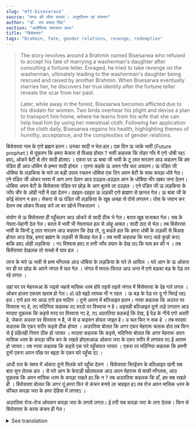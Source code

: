 ```yaml
---
slug: "mft-bisesarava"
source: "मगध की लोक कथाएं : अनुशाीलन एवं संचयन"
author: "डॉ. राम प्रसाद सिंह"
section: "अलौकिक चमत्‍कार कथा"
title: "बिसेसरवा"
tags: "Brahmin, fate, gender relations, revenge, redemption"
---
```

<blockquote>
The story revolves around a Brahmin named Bisesarwa who refused to accept his fate of marrying a washerman's daughter after consulting a fortune teller. Enraged, he tried to take revenge on the washerman, ultimately leading to the washerman's daughter being rescued and raised by another Brahmin. When Bisesarwa eventually marries her, he discovers her true identity after the fortune teller reveals the scar from her past.

Later, while away in the forest, Bisesarwa becomes afflicted due to his disdain for women. Two birds overhear his plight and devise a plan to transport him home, where he learns from his wife that she can help heal him by using her menstrual cloth. Following her application of the cloth daily, Bisesarwa regains his health, highlighting themes of humility, acceptance, and the complexities of gender relations.
</blockquote>

बिसेसरवा नाम के एगो ब्रह्मन हलन। उनका सादी न भेल हल। एक दिन ऊ जाके भावी (Future prophet ) से पूछलन कि हमरा केकरा से विआह होयत ? भावी कहलक कि तोहर गाँव में एगो धोबी रहऽ हवऽ, ओकरे बेटी से तोर सादी होतवऽ । एकरा पर ऊ बाबा जी भावी के टू लात मारलन आउ कहलन कि हम पंडित ही आउ धोबिन से हम्मर सादी होयत । एतना कहके ऊ अपन गाँव चल अयलन। ऊ पंडित जी धोबिया के लड़किया के मारे ला बड़ी उपाय रचलन धोबिया एक दिन अपन बेटी के साथ कपड़ा धोवे गेल। एने पंडित जी ओकर घरवा में आग लगा देलन आउ दउड़ल-दउड़ल आन के धोबिया भीर खबर जना देलन। धोबिया अपन बेटी के बिसेसरवा पंडित पर छोड़ के आग बुतावे ला दउड़ल । एने पंडित जी ऊ लड़किया के जाँघ चीर के ओही नदी में दहा देलन। दहइत-दहइत ऊ लड़की एगो ब्राह्मण से छानल गेल। ऊ बाबा जी के कोई संतान न हल। सेकरा से ऊ पंडित जी लड़किया के खूब अच्छा से पोसे लगलन। पोस के जवान कर देलन तब ओकर विआह करे ला बर खोजे निकललन । 

संयोग से ऊ बिसेसरवा ही पहुँचलन आउ ओकरे से सादी ठीक भे गेल। बरात खूब सजाबल गेल। सब के नेवता-पेहानी देल गेल। बरात में भावी भी नेवतायल हल से ओहू आबल। सादी ठाठ से भेल। तब बिसेररवा भावी के फिनों दू लात मारलन आउ कहलन कि देख तो, तू कहले हल कि हमरा धोबी के लड़की से बिआह होयत आउ देख, हमरा ब्रह्मण के लड़की से बिआह भेल हे। तब भावी कहलक कि मारऽ चाहे कुछो करऽ बाकि हवऽ ओही 
लड़किया । नऽ विश्वास हवऽ त तनी जाँघ उघार के देख लऽ कि घाव हव की न । तब बिसेंसरवा देखलक तो सच्चो में घाव हल । 

लाज के मारे ऊ भावी से क्षमा माँगलक आउ धोबिया के लड़किया  के घरे ले आयिल । घरे आन के ऊ ओकरा घर ही पर छोड़ के अपने जंगल में चल गेल । जंगल में मारल-फिरल आउ अन्त में एगो बड़का बड़ के पेड़ तर रहे लगल ।

उहां घर पर मेहररूआ के जइसे जहसे मासिक धरम होवे तइसे तइसे जंगल में बिसेसरवा के देह गले लगल । ओकर हालत एकदम खराब हो गेल। ॐ उठे बइठे लायक भी न रहल । ऊ बड़ के पेड़ पर दू गो चिरई रहऽ हल। एगो हल नर आऊ एगो हल मादिन । दूनो अपना में बतिआइत हलन। नरवा कहलक कि अउरत पर विस्वास नऽ हे,  तऽ मदिनिया कहलक तऽ मरदो पर विस्वास न हे। अइसही बतिआइत दूनो लड़े लगलन आउ मरदवा पूछलक कि कइसे मरद पर विस्वास नऽ हे, तऽ अठरतिया कहकई कि देख, ई पेड़ के नीचे एगो अदमी हे, जेकरा अउरत पर विस्वास न है, जे से उ कइसन होयल जाइत हे। उ चल फिर न सक 
हे । तब मरदवा कहलक कि एकर सरीर कइसे ठीक होयत । अउरतिया बोलल कि अगर एकर मेहरारू चलाक होत तब फिन से ई प्रहिलही नियन ठीक हो जायत । मरदवा कहलक कि कइसे, मदिनिया बोलल कि अगर मेहरारू अपन मासिक धरम के कपड़ा फींच कर के रखले होएताआऊ ओकरा जरा के एकर सरीर में लगावत तऽ ई आराम हो जायत। तब नरवा कहलक कि कइसे एक घरे पहुँचावल जायत । एकरा पर मदिनिया कहलक कि हमनी दूनों एकरा अपन पाँख पर बइठा के एकर घरे पहुँचा दऽ । 

आधी रात के समय में ओकरा दूनो मिलके घरे पहुँचा देलन । बिसेसरवा चिरईयन के बतिआइत खनी सब बात सुन लेलक हल । से घरे आन के केवाड़ी खोलवलक आउ अपन मेहरारू से माफी माँगलक, आउ पूछलक कि अपन मासिक धरम के कपड़ा रखले हऽ कि न ? तब अउरतिया कहलक कि हाँ, हम सब रखले 
ही । बिसेसरवा बोलल कि अगर तूं हमरा फिर से कंचन बनावे ला चाहइत हऽ तब रोज अपन मासिक धरम के फींचल कपड़ा जरा के हमर देहिया में लगावऽ । 

अउरतिया रोज-रोज ओयसन कपड़ा जरा के लगावे लगल। ई तरी सब कपड़ा जरा के लगा देलक। फिन से बिसेसरवा के काया कंचन ही गेल। 




<details>
<summary>See translation</summary>

Once upon a time, there was a Brahmin named Bisesarwa. He was unmarried. One day, he went to a fortune teller and asked, "Who will I marry?" The fortune teller replied that there was a washerman in his village, and he would marry his daughter. Upon hearing this, Bisesarwa kicked the fortune teller and said, "I am a priest, and I will not marry a washerman's daughter." Saying this, he returned to his village.

Meanwhile, the priest devised a clever plan to take revenge. One day, the washerman went out to wash clothes with his daughter. The priest set fire to the washerman's house and ran to inform the washerman. Leaving his daughter behind, the washerman rushed to extinguish the fire. In his absence, the priest tore the girl's clothes and threw her into the river. As she was floating down, a Brahmin saw her and took her in. This Brahmin had no offspring, so he raised the girl very well, and when she grew up, he went out to seek a groom for her.

By chance, he reached Bisesarwa, and he agreed to the marriage. The wedding was beautifully arranged, and all were invited. The fortune teller was also invited, and he attended as well. The wedding was quite splendid. After the wedding, Bisesarwa kicked the fortune teller again and said, "Look, you said I would marry a washerman's daughter, but see, I have married a Brahmin girl!" The fortune teller replied, "You can beat me or do anything, but she is the one." If you don't believe me, just lift her dress a bit and check if there’s a scar." When Bisesarwa looked, indeed there was a scar.

Embarrassed, he sought forgiveness from the fortune teller and brought the washerman's daughter home. Leaving her at home, he went to the forest. In the forest, after wandering around, he ended up resting under a large banyan tree.

In the house, the woman began to feel her time of the month, and at that moment, Bisesarwa’s body began to weaken. He was unable to sit or stand. There were two birds on the banyan tree, a male and a female, and they were conversing. The male said, "You can't trust women," to which the female replied, "You can't trust men." While they were talking, they started arguing, and the male asked, "Why can't you trust men?" The female responded, "Look, there’s a man under this tree who doesn’t trust women; see how he has become." He could not even move.

Then the male said, "How can this man's body be fixed?" The female replied, "If his wife was clever, he would be fine again." The male asked, "How?" The female said, "If the wife had saved her menstrual cloth and applied it to him, he would get better." Then the male asked, "How do we get him home?" The female replied, "We can both carry him on our wings and get him home."

In the middle of the night, the two birds helped him reach home. Bisesarwa listened to all their conversation. Upon reaching home, he unlocked the door and apologized to his wife, asking if she had saved her menstrual cloth. She replied, "Yes, I've saved them." Bisesarwa said, "If you wish to make me well again, then every day apply the cloth from your menstrual cycle to my body."

The wife began applying the cloth daily. He became well again, just like before.
</details>